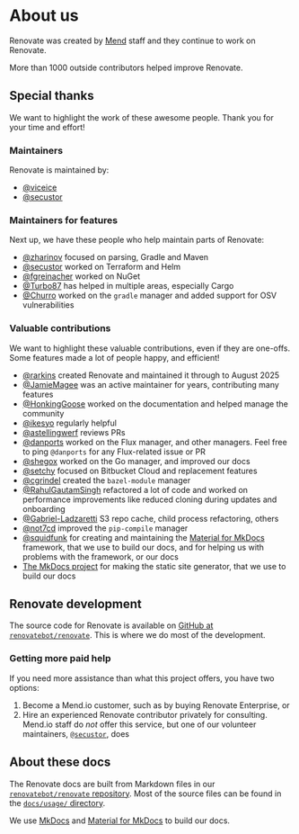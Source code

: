 # About us

Renovate was created by [Mend](https://www.mend.io/) staff and they continue to work on Renovate.

More than 1000 outside contributors helped improve Renovate.

## Special thanks

We want to highlight the work of these awesome people.
Thank you for your time and effort!

### Maintainers

Renovate is maintained by:

- [@viceice](https://github.com/viceice)
- [@secustor](https://github.com/secustor)

### Maintainers for features

Next up, we have these people who help maintain parts of Renovate:

- [@zharinov](https://github.com/zharinov) focused on parsing, Gradle and Maven
- [@secustor](https://github.com/secustor) worked on Terraform and Helm
- [@fgreinacher](https://github.com/fgreinacher) worked on NuGet
- [@Turbo87](https://github.com/Turbo87) has helped in multiple areas, especially Cargo
- [@Churro](https://github.com/Churro) worked on the `gradle` manager and added support for OSV vulnerabilities

### Valuable contributions

We want to highlight these valuable contributions, even if they are one-offs.
Some features made a lot of people happy, and efficient!

- [@rarkins](https://github.com/rarkins) created Renovate and maintained it through to August 2025
- [@JamieMagee](https://github.com/JamieMagee) was an active maintainer for years, contributing many features
- [@HonkingGoose](https://github.com/HonkingGoose) worked on the documentation and helped manage the community
- [@ikesyo](https://github.com/ikesyo) regularly helpful
- [@astellingwerf](https://github.com/astellingwerf) reviews PRs
- [@danports](https://github.com/danports) worked on the Flux manager, and other managers. Feel free to ping `@danports` for any Flux-related issue or PR
- [@shegox](https://github.com/shegox) worked on the Go manager, and improved our docs
- [@setchy](https://github.com/setchy) focused on Bitbucket Cloud and replacement features
- [@cgrindel](https://github.com/cgrindel) created the `bazel-module` manager
- [@RahulGautamSingh](https://github.com/RahulGautamSingh) refactored a lot of code and worked on performance improvements like reduced cloning during updates and onboarding
- [@Gabriel-Ladzaretti](https://github.com/Gabriel-Ladzaretti) S3 repo cache, child process refactoring, others
- [@not7cd](https://github.com/not7cd) improved the `pip-compile` manager
- [@squidfunk](https://github.com/squidfunk) for creating and maintaining the [Material for MkDocs](https://squidfunk.github.io/mkdocs-material/) framework, that we use to build our docs, and for helping us with problems with the framework, or our docs
- [The MkDocs project](https://www.mkdocs.org/) for making the static site generator, that we use to build our docs

## Renovate development

The source code for Renovate is available on [GitHub at `renovatebot/renovate`](https://github.com/renovatebot/renovate).
This is where we do most of the development.

### Getting more paid help

If you need more assistance than what this project offers, you have two options:

1. Become a Mend.io customer, such as by buying Renovate Enterprise, or
1. Hire an experienced Renovate contributor privately for consulting. Mend.io staff do _not_ offer this service, but one of our volunteer maintainers, [`@secustor`](https://github.com/secustor), does

## About these docs

The Renovate docs are built from Markdown files in our [`renovatebot/renovate` repository](https://github.com/renovatebot/renovate).
Most of the source files can be found in the [`docs/usage/` directory](https://github.com/renovatebot/renovate/tree/main/docs/usage).

We use [MkDocs](https://www.mkdocs.org/) and [Material for MkDocs](https://squidfunk.github.io/mkdocs-material/) to build our docs.
